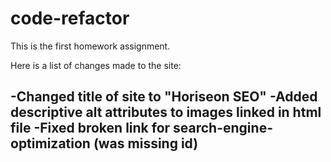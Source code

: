 # code-refactor
This is the first homework assignment.

Here is a list of changes made to the site:

-Changed title of site to "Horiseon SEO"
-Added descriptive alt attributes to images linked in html file
-Fixed broken link for search-engine-optimization (was missing id)
-